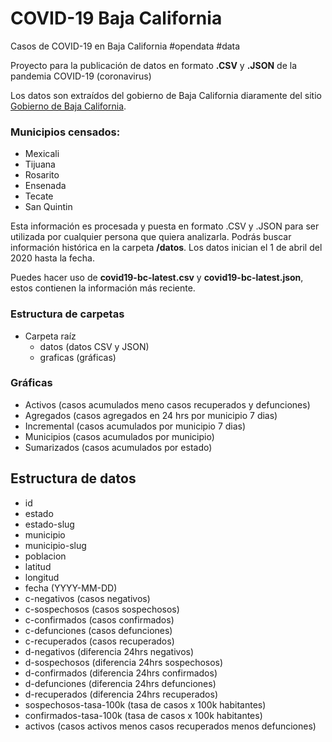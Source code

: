 # COVID-19 Baja California
Casos de COVID-19 en Baja California #opendata #data

Proyecto para la publicación de datos en formato **.CSV** y **.JSON** de la pandemia COVID-19 (coronavirus)

Los datos son extraídos del gobierno de Baja California diaramente del sitio [Gobierno de Baja California](https://www.facebook.com/BC.Gobierno).

### Municipios censados:
- Mexicali
- Tijuana
- Rosarito
- Ensenada
- Tecate
- San Quintin

Esta información es procesada y puesta en formato .CSV y .JSON para ser utilizada por cualquier persona que quiera analizarla. Podrás buscar información histórica en la carpeta **/datos**. Los datos inician el 1 de abril del 2020 hasta la fecha.

Puedes hacer uso de **covid19-bc-latest.csv** y **covid19-bc-latest.json**, estos contienen la información más reciente.

### Estructura de carpetas
- Carpeta raíz
  - datos (datos CSV y JSON)
  - graficas (gráficas)

### Gráficas
- Activos (casos acumulados meno casos recuperados y defunciones)
- Agregados (casos agregados en 24 hrs por municipio 7 dias)
- Incremental (casos acumulados por municipio 7 dias)
- Municipios (casos acumulados por municipio)
- Sumarizados (casos acumulados por estado)

## Estructura de datos
- id
- estado
- estado-slug
- municipio
- municipio-slug
- poblacion
- latitud
- longitud
- fecha (YYYY-MM-DD)
- c-negativos (casos negativos)
- c-sospechosos (casos sospechosos)
- c-confirmados (casos confirmados)
- c-defunciones (casos defunciones)
- c-recuperados (casos recuperados)
- d-negativos (diferencia 24hrs negativos)
- d-sospechosos (diferencia 24hrs sospechosos)
- d-confirmados (diferencia 24hrs confirmados)
- d-defunciones (diferencia 24hrs defunciones)
- d-recuperados (diferencia 24hrs recuperados)
- sospechosos-tasa-100k (tasa de casos x 100k habitantes)
- confirmados-tasa-100k (tasa de casos x 100k habitantes)
- activos (casos activos menos casos recuperados menos defunciones)
